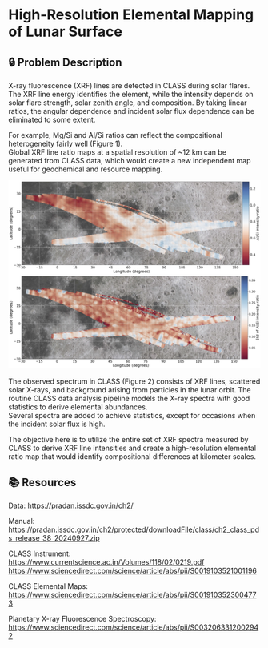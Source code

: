 # High-Resolution Elemental Mapping of Lunar Surface

## :lock: Problem Description

X-ray fluorescence (XRF) lines are detected in CLASS during solar flares. The XRF line energy identifies the element, while the intensity depends on solar flare strength, solar zenith angle, and composition. By taking linear ratios, the angular dependence and incident solar flux dependence can be eliminated to some extent.

For example, Mg/Si and Al/Si ratios can reflect the compositional heterogeneity fairly well (Figure 1).<br>
Global XRF line ratio maps at a spatial resolution of ~12 km can be generated from CLASS data, which would create a new independent map useful for geochemical and resource mapping.

![Figure 1](assets/aa40321-21-fig2.jpg)

The observed spectrum in CLASS (Figure 2) consists of XRF lines, scattered solar X-rays, and background arising from particles in the lunar orbit. The routine CLASS data analysis pipeline models the X-ray spectra with good statistics to derive elemental abundances. <br>
Several spectra are added to achieve statistics, except for occasions when the incident solar flux is high.

The objective here is to utilize the entire set of XRF spectra measured by CLASS to derive XRF line intensities and create a high-resolution elemental ratio map that would identify compositional differences at kilometer scales.

## :books: Resources

Data:
https://pradan.issdc.gov.in/ch2/

Manual:
https://pradan.issdc.gov.in/ch2/protected/downloadFile/class/ch2_class_pds_release_38_20240927.zip

CLASS Instrument:
https://www.currentscience.ac.in/Volumes/118/02/0219.pdf
https://www.sciencedirect.com/science/article/abs/pii/S0019103521001196

CLASS Elemental Maps:
https://www.sciencedirect.com/science/article/abs/pii/S0019103523004773

Planetary X-ray Fluorescence Spectroscopy:
https://www.sciencedirect.com/science/article/abs/pii/S0032063312002942
